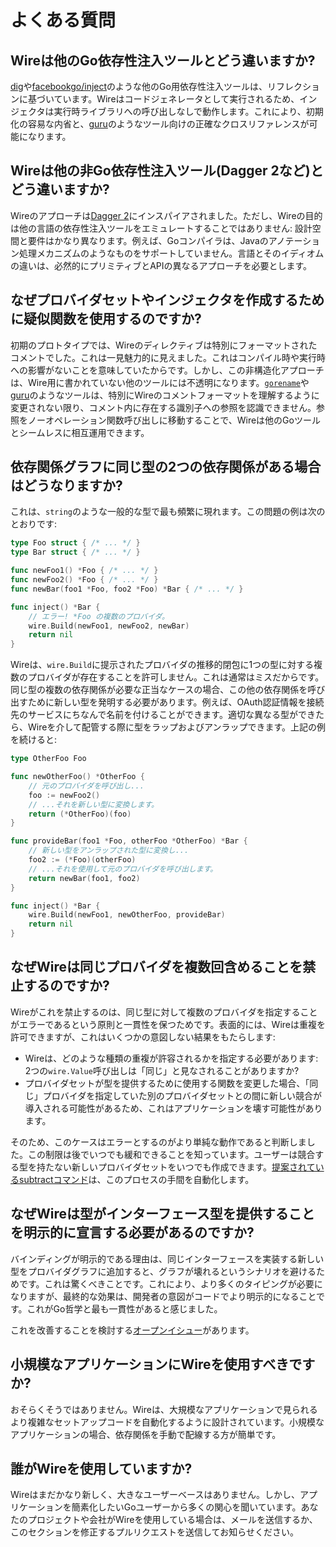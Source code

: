 # よくある質問

## Wireは他のGo依存性注入ツールとどう違いますか?

[dig][]や[facebookgo/inject][]のような他のGo用依存性注入ツールは、リフレクションに基づいています。Wireはコードジェネレータとして実行されるため、インジェクタは実行時ライブラリへの呼び出しなしで動作します。これにより、初期化の容易な内省と、[guru][]のようなツール向けの正確なクロスリファレンスが可能になります。

[dig]: https://github.com/uber-go/dig
[facebookgo/inject]: https://github.com/facebookgo/inject
[guru]: https://golang.org/s/using-guru

## Wireは他の非Go依存性注入ツール(Dagger 2など)とどう違いますか?

Wireのアプローチは[Dagger 2][]にインスパイアされました。ただし、Wireの目的は他の言語の依存性注入ツールをエミュレートすることではありません: 設計空間と要件はかなり異なります。例えば、Goコンパイラは、Javaのアノテーション処理メカニズムのようなものをサポートしていません。言語とそのイディオムの違いは、必然的にプリミティブとAPIの異なるアプローチを必要とします。

[Dagger 2]: https://google.github.io/dagger/

## なぜプロバイダセットやインジェクタを作成するために疑似関数を使用するのですか?

初期のプロトタイプでは、Wireのディレクティブは特別にフォーマットされたコメントでした。これは一見魅力的に見えました。これはコンパイル時や実行時への影響がないことを意味していたからです。しかし、この非構造化アプローチは、Wire用に書かれていない他のツールには不透明になります。[`gorename`][]や[guru][]のようなツールは、特別にWireのコメントフォーマットを理解するように変更されない限り、コメント内に存在する識別子への参照を認識できません。参照をノーオペレーション関数呼び出しに移動することで、Wireは他のGoツールとシームレスに相互運用できます。

[`gorename`]: https://godoc.org/golang.org/x/tools/cmd/gorename

## 依存関係グラフに同じ型の2つの依存関係がある場合はどうなりますか?

これは、`string`のような一般的な型で最も頻繁に現れます。この問題の例は次のとおりです:

```go
type Foo struct { /* ... */ }
type Bar struct { /* ... */ }

func newFoo1() *Foo { /* ... */ }
func newFoo2() *Foo { /* ... */ }
func newBar(foo1 *Foo, foo2 *Foo) *Bar { /* ... */ }

func inject() *Bar {
	// エラー! *Foo の複数のプロバイダ。
	wire.Build(newFoo1, newFoo2, newBar)
	return nil
}
```

Wireは、`wire.Build`に提示されたプロバイダの推移的閉包に1つの型に対する複数のプロバイダが存在することを許可しません。これは通常はミスだからです。同じ型の複数の依存関係が必要な正当なケースの場合、この他の依存関係を呼び出すために新しい型を発明する必要があります。例えば、OAuth認証情報を接続先のサービスにちなんで名前を付けることができます。適切な異なる型ができたら、Wireを介して配管する際に型をラップおよびアンラップできます。上記の例を続けると:

```go
type OtherFoo Foo

func newOtherFoo() *OtherFoo {
	// 元のプロバイダを呼び出し...
	foo := newFoo2()
	// ...それを新しい型に変換します。
	return (*OtherFoo)(foo)
}

func provideBar(foo1 *Foo, otherFoo *OtherFoo) *Bar {
	// 新しい型をアンラップされた型に変換し...
	foo2 := (*Foo)(otherFoo)
	// ...それを使用して元のプロバイダを呼び出します。
	return newBar(foo1, foo2)
}

func inject() *Bar {
	wire.Build(newFoo1, newOtherFoo, provideBar)
	return nil
}
```

## なぜWireは同じプロバイダを複数回含めることを禁止するのですか?

Wireがこれを禁止するのは、同じ型に対して複数のプロバイダを指定することがエラーであるという原則と一貫性を保つためです。表面的には、Wireは重複を許可できますが、これはいくつかの意図しない結果をもたらします:

-  Wireは、どのような種類の重複が許容されるかを指定する必要があります: 2つの`wire.Value`呼び出しは「同じ」と見なされることがありますか?
-  プロバイダセットが型を提供するために使用する関数を変更した場合、「同じ」プロバイダを指定していた別のプロバイダセットとの間に新しい競合が導入される可能性があるため、これはアプリケーションを壊す可能性があります。

そのため、このケースはエラーとするのがより単純な動作であると判断しました。この制限は後でいつでも緩和できることを知っています。ユーザーは競合する型を持たない新しいプロバイダセットをいつでも作成できます。[提案されているsubtractコマンド][]は、このプロセスの手間を自動化します。

[提案されているsubtractコマンド]: https://github.com/google/wire/issues/8

## なぜWireは型がインターフェース型を提供することを明示的に宣言する必要があるのですか?

バインディングが明示的である理由は、同じインターフェースを実装する新しい型をプロバイダグラフに追加すると、グラフが壊れるというシナリオを避けるためです。これは驚くべきことです。これにより、より多くのタイピングが必要になりますが、最終的な効果は、開発者の意図がコードでより明示的になることです。これがGo哲学と最も一貫性があると感じました。

これを改善することを検討する[オープンイシュー](https://github.com/google/wire/issues/242)があります。

## 小規模なアプリケーションにWireを使用すべきですか?

おそらくそうではありません。Wireは、大規模なアプリケーションで見られるより複雑なセットアップコードを自動化するように設計されています。小規模なアプリケーションの場合、依存関係を手動で配線する方が簡単です。

## 誰がWireを使用していますか?

Wireはまだかなり新しく、大きなユーザーベースはありません。しかし、アプリケーションを簡素化したいGoユーザーから多くの関心を聞いています。あなたのプロジェクトや会社がWireを使用している場合は、メールを送信するか、このセクションを修正するプルリクエストを送信してお知らせください。
